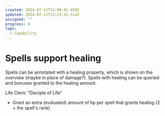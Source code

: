 ```yaml
---
created: 2024-07-11T13:08:01.050Z
updated: 2024-07-11T13:23:35.514Z
assigned: ""
progress: 0
tags:
  - Capability
---
```


# Spells support healing

Spells can be annotated with a healing property, which is shown on the overview (maybe in place of damage?).
Spells with healing can be queried and bonuses granted to the healing amount.

Life Cleric "Disciple of Life"
- Grant an extra (evaluated) amount of hp per spell that grants healing (2 + the spell's rank)
